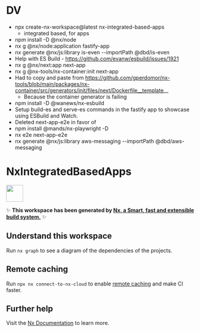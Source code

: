 # DV

- npx create-nx-workspace@latest nx-integrated-based-apps
  - integrated based, for apps
- npm install -D @nx/node
- nx g @nx/node:application fastify-app
- nx generate @nx/js:library is-even --importPath @dbd/is-even
- Help with ES Build - https://github.com/evanw/esbuild/issues/1921
- nx g @nx/next:app next-app
- nx g @nx-tools/nx-container:init next-app
- Had to copy and paste from https://github.com/gperdomor/nx-tools/blob/main/packages/nx-container/src/generators/init/files/next/Dockerfile__template__
  - Because the container generator is failing
- npm install -D @wanews/nx-esbuild
- Setup build-es and serve-es commands in the fastify app to showcase using ESBuild and Watch.
- Deleted next-app-e2e in favor of
- npm install @mands/nx-playwright -D
- nx e2e next-app-e2e
- nx generate @nx/js:library aws-messaging --importPath @dbd/aws-messaging

# NxIntegratedBasedApps

<a href="https://nx.dev" target="_blank" rel="noreferrer"><img src="https://raw.githubusercontent.com/nrwl/nx/master/images/nx-logo.png" width="45"></a>

✨ **This workspace has been generated by [Nx, a Smart, fast and extensible build system.](https://nx.dev)** ✨

## Understand this workspace

Run `nx graph` to see a diagram of the dependencies of the projects.

## Remote caching

Run `npx nx connect-to-nx-cloud` to enable [remote caching](https://nx.app) and make CI faster.

## Further help

Visit the [Nx Documentation](https://nx.dev) to learn more.
